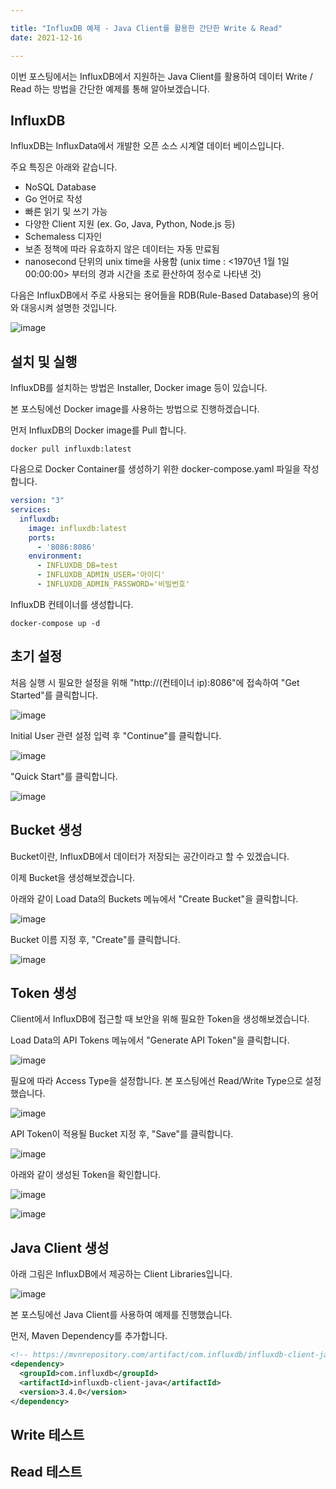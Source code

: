 ```yaml
---

title: "InfluxDB 예제 - Java Client를 활용한 간단한 Write & Read"
date: 2021-12-16

---
```


이번 포스팅에서는 InfluxDB에서 지원하는 Java Client를 활용하여 데이터 Write / Read 하는 방법을 간단한 예제를 통해 알아보겠습니다.

## InfluxDB

 InfluxDB는 InfluxData에서 개발한 오픈 소스 시계열 데이터 베이스입니다.
 
 주요 특징은 아래와 같습니다.
   - NoSQL Database
   - Go 언어로 작성
   - 빠른 읽기 및 쓰기 가능
   - 다양한 Client 지원 (ex. Go, Java, Python, Node.js 등)
   - Schemaless 디자인
   - 보존 정책에 따라 유효하지 않은 데이터는 자동 만료됨
   - nanosecond 단위의 unix time을 사용함 (unix time : <1970년 1월 1일 00:00:00> 부터의 경과 시간을 초로 환산하여 정수로 나타낸 것)

 다음은 InfluxDB에서 주로 사용되는 용어들을 RDB(Rule-Based Database)의 용어와 대응시켜 설명한 것입니다.
 
 ![image](https://user-images.githubusercontent.com/87160438/146504462-00c31860-a497-42fe-8b28-2ba637c43c3c.png)

 
## 설치 및 실행

 InfluxDB를 설치하는 방법은 Installer, Docker image 등이 있습니다.
 
 본 포스팅에선 Docker image를 사용하는 방법으로 진행하겠습니다.
 
 먼저 InfluxDB의 Docker image를 Pull 합니다.
 
 ```
 docker pull influxdb:latest
 ```
  
 다음으로 Docker Container를 생성하기 위한 docker-compose.yaml 파일을 작성합니다.
 
 ```yml
 version: "3"
 services:
   influxdb:
     image: influxdb:latest
     ports:
       - '8086:8086'
     environment:
       - INFLUXDB_DB=test
       - INFLUXDB_ADMIN_USER='아이디'
       - INFLUXDB_ADMIN_PASSWORD='비밀번호'
 ```
 
 InfluxDB 컨테이너를 생성합니다.
 
 ```
 docker-compose up -d
 ```
  
## 초기 설정

 처음 실행 시 필요한 설정을 위해 "http://(컨테이너 ip):8086"에 접속하여 "Get Started"를 클릭합니다.
 
 ![image](https://user-images.githubusercontent.com/87160438/146516378-8cc96b54-ea3a-4d10-a94e-71f58d5c2032.png)

 
 Initial User 관련 설정 입력 후 "Continue"를 클릭합니다.
 
 ![image](https://user-images.githubusercontent.com/87160438/146513779-a5eff725-c592-44e3-9e08-39d424655538.png)


 "Quick Start"를 클릭합니다.
 
 ![image](https://user-images.githubusercontent.com/87160438/146513841-b9da1bc6-9cf4-4a16-887e-f02236b35ae1.png)

## Bucket 생성

 Bucket이란, InfluxDB에서 데이터가 저장되는 공간이라고 할 수 있겠습니다.
 
 이제 Bucket을 생성해보겠습니다.
 
 아래와 같이 Load Data의 Buckets 메뉴에서 "Create Bucket"을 클릭합니다.
 
 ![image](https://user-images.githubusercontent.com/87160438/146514467-3637a5d3-10e7-4807-8143-26e2de7b2053.png)


 Bucket 이름 지정 후, "Create"를 클릭합니다.
 
 ![image](https://user-images.githubusercontent.com/87160438/146514543-92caf86b-69da-4893-a286-c5c1db8db069.png)


## Token 생성

 Client에서 InfluxDB에 접근할 때 보안을 위해 필요한 Token을 생성해보겠습니다.
 
 Load Data의 API Tokens 메뉴에서 "Generate API Token"을 클릭합니다.
 
 ![image](https://user-images.githubusercontent.com/87160438/146514877-934c61c5-c32c-4f30-b18f-489fd81d152a.png)
 
 
 필요에 따라 Access Type을 설정합니다. 본 포스팅에선 Read/Write Type으로 설정했습니다.
 
 ![image](https://user-images.githubusercontent.com/87160438/146514993-8d40e1ad-7f23-45da-b083-7dc5e5a8283c.png)
 
 
 API Token이 적용될 Bucket 지정 후, "Save"를 클릭합니다.
 
 ![image](https://user-images.githubusercontent.com/87160438/146515071-cd973cd8-6a57-412c-ba13-81b91512b1e1.png)


 아래와 같이 생성된 Token을 확인합니다.
 
 ![image](https://user-images.githubusercontent.com/87160438/146515175-30895941-e7f5-46f9-84b0-114943548ab4.png)
 
 
 ![image](https://user-images.githubusercontent.com/87160438/146515206-fc0217a5-4524-42b3-9534-aa57a6c1ce13.png)


## Java Client 생성

 아래 그림은 InfluxDB에서 제공하는 Client Libraries입니다.
 
 ![image](https://user-images.githubusercontent.com/87160438/146515760-b683f9eb-a063-462d-b7ce-b3700443fdd0.png)

 
 본 포스팅에선 Java Client를 사용하여 예제를 진행했습니다.
 
 먼저, Maven Dependency를 추가합니다.
 
 ```xml
 <!-- https://mvnrepository.com/artifact/com.influxdb/influxdb-client-java -->
 <dependency>
   <groupId>com.influxdb</groupId>
   <artifactId>influxdb-client-java</artifactId>
   <version>3.4.0</version>
 </dependency>
 ```
 
## Write 테스트
## Read 테스트
